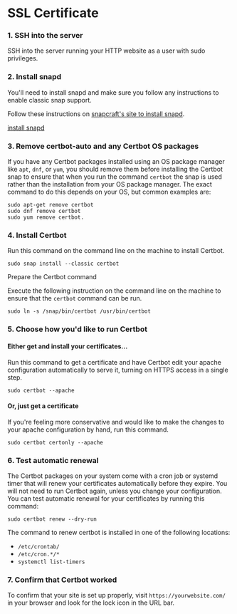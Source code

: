 # SSL Certificate

### 1. SSH into the server

SSH into the server running your HTTP website as a user with sudo privileges.

### 2. Install snapd

You'll need to install snapd and make sure you follow any instructions to enable classic snap support.

Follow these instructions on [snapcraft's site to install snapd](https://snapcraft.io/docs/installing-snapd/).

[install snapd](https://snapcraft.io/docs/installing-snapd/)

### 3. Remove certbot-auto and any Certbot OS packages

If you have any Certbot packages installed using an OS package manager like `apt`, `dnf`, or `yum`, you should remove them before installing the Certbot snap to ensure that when you run the command `certbot` the snap is used rather than the installation from your OS package manager. The exact command to do this depends on your OS, but common examples are:

```
sudo apt-get remove certbot
sudo dnf remove certbot
sudo yum remove certbot.
```

### 4. Install Certbot

Run this command on the command line on the machine to install Certbot.

```
sudo snap install --classic certbot
```

Prepare the Certbot command

Execute the following instruction on the command line on the machine to ensure that the `certbot` command can be run.

```
sudo ln -s /snap/bin/certbot /usr/bin/certbot
```

### 5. Choose how you'd like to run Certbot

#### Either get and install your certificates...

Run this command to get a certificate and have Certbot edit your apache configuration automatically to serve it, turning on HTTPS access in a single step.

```
sudo certbot --apache
```

#### Or, just get a certificate

If you're feeling more conservative and would like to make the changes to your apache configuration by hand, run this command.

```
sudo certbot certonly --apache
```

### 6. Test automatic renewal

The Certbot packages on your system come with a cron job or systemd timer that will renew your certificates automatically before they expire. You will not need to run Certbot again, unless you change your configuration. You can test automatic renewal for your certificates by running this command:

```
sudo certbot renew --dry-run
```

The command to renew certbot is installed in one of the following locations:

* `/etc/crontab/`
* `/etc/cron.*/*`
* `systemctl list-timers`

### 7. Confirm that Certbot worked

To confirm that your site is set up properly, visit `https://yourwebsite.com/` in your browser and look for the lock icon in the URL bar.

